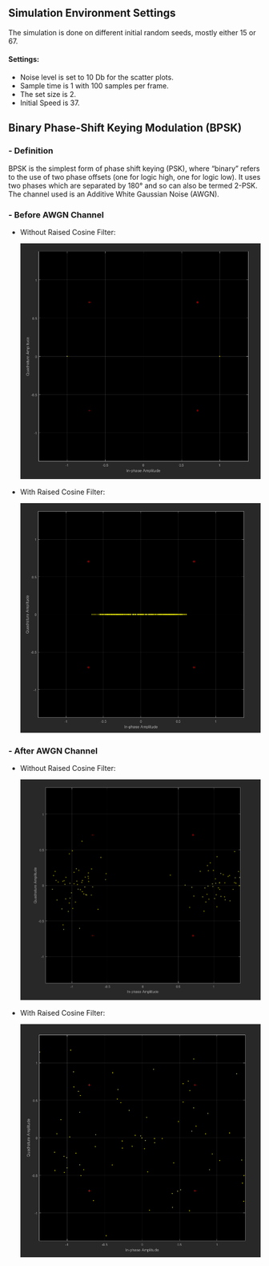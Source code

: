 ## Simulation Environment Settings
The simulation is done on different initial random seeds, mostly either 15 or 67.
#### Settings:
* Noise level is set to 10 Db for the scatter plots.
* Sample time is 1 with 100 samples per frame.
* The set size is 2.
* Initial Speed is 37.

## **Binary Phase-Shift Keying Modulation (BPSK)**
### - Definition 
BPSK is the simplest form of phase shift keying (PSK), where “binary” refers to the use of two phase offsets (one for logic high, one for logic low). It uses two phases which are separated by 180° and so can also be termed 2-PSK. The channel used is an Additive White Gaussian Noise (AWGN).


### - Before AWGN Channel
* Without Raised Cosine Filter:

    ![Regular](/BPSK/Before.png) 
* With Raised Cosine Filter:

    ![Raised Cosine Filter](/BPSK/RaisedCosineBefore.png) 
### - After AWGN Channel
* Without Raised Cosine Filter: 

    ![Regular](/BPSK/After.png) 
* With Raised Cosine Filter:

    ![Raised Cosine Filter](/BPSK/RaisedCosineAfter.png) 

